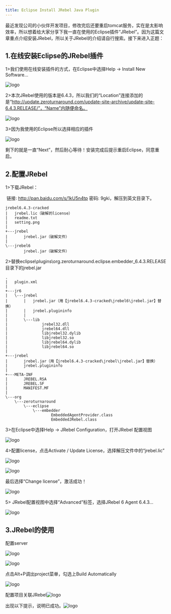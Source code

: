 ```yaml
---
title: Eclipse Install JRebel Java Plugin
---
```


最近发现公司的小伙伴开发项目，修改完后还要重启tomcat服务，实在是太影响效率，所以想着给大家分享下我一直在使用的Eclipse插件“JRebel”。因为这篇文章重点介绍安装JRebel，所以关于JRebel的介绍请自行搜索。接下来进入正题：
## 1.在线安装Eclipse的JRebel插件

1>我们使用在线安装插件的方式，在Eclipse中选择Help -> Install New Software...

![logo](Eclipse-Install-JRebel-Java-Plugin\1.png)

2>本次JRebel使用的版本是6.4.3，所以我们的“Location”连接添加的是“http://update.zeroturnaround.com/update-site-archive/update-site-6.4.3.RELEASE/”，“Name”内随便命名。

![logo](Eclipse-Install-JRebel-Java-Plugin\2.png)

<!--more-->

3>因为我使用的Eclipse所以选择相应的插件

![logo](Eclipse-Install-JRebel-Java-Plugin\3.png)

剩下的就是一直“Next”，然后耐心等待！安装完成后提示重启Eclipse，同意重启。

## 2.配置JRebel

1>下载JRebel：

​	链接: http://pan.baidu.com/s/1kU5n4tp 密码: 9gki，解压到英文目录下。

```
jrebel6.4.3-cracked
|   jrebel.lic（破解的license）
|   readme.txt
|   setting.png
|
+---jrebel
|       jrebel.jar（破解文件）
|
\---jrebel6
        jrebel.jar（破解文件）
```

2>替换eclipse\plugins\org.zeroturnaround.eclipse.embedder_6.4.3.RELEASE目录下的jrebel.jar

```
.
|   plugin.xml
|
+---jr6
|   \---jrebel
|       |   jrebel.jar（用【jrebel6.4.3-cracked\jrebel6\jrebel.jar】替换）
|       |   jrebel.plugininfo
|       |
|       \---lib
|               jrebel32.dll
|               jrebel64.dll
|               libjrebel32.dylib
|               libjrebel32.so
|               libjrebel64.dylib
|               libjrebel64.so
|
+---jrebel
|       jrebel.jar（用【jrebel6.4.3-cracked\jrebel\jrebel.jar】替换）
|       jrebel.plugininfo
|
+---META-INF
|       JREBEL.RSA
|       JREBEL.SF
|       MANIFEST.MF
|
\---org
    \---zeroturnaround
        \---eclipse
            \---embedder
                    EmbeddedAgentProvider.class
                    EmbeddedJRebel.class
```

3>在Eclipse中选择Help -> JRebel Configuration，打开JRebel 配置视图

 ![logo](Eclipse-Install-JRebel-Java-Plugin\4.png)

4>配置license，点击Activate / Update License，选择解压文件中的“jrebel.lic”

![logo](Eclipse-Install-JRebel-Java-Plugin\5.png)

![logo](Eclipse-Install-JRebel-Java-Plugin\6.png)

最后选择“Change license”，激活成功！

![logo](Eclipse-Install-JRebel-Java-Plugin\7.png)

5> JRebel配置视图中选择“Advanced”标签，选择JRebel 6 Agent 6.4.3...

![logo](Eclipse-Install-JRebel-Java-Plugin\14.png)

## 3.JRebel的使用

配置server

![logo](Eclipse-Install-JRebel-Java-Plugin\8.png)

 ![logo](Eclipse-Install-JRebel-Java-Plugin\9.png)

 点击Alt+P调出project菜单，勾选上Build Automatically

![logo](Eclipse-Install-JRebel-Java-Plugin\10.png)

 配置项目关联JRebel![logo](Eclipse-Install-JRebel-Java-Plugin\11.png)

 出现以下提示，说明已成功。![logo](Eclipse-Install-JRebel-Java-Plugin\13.png)